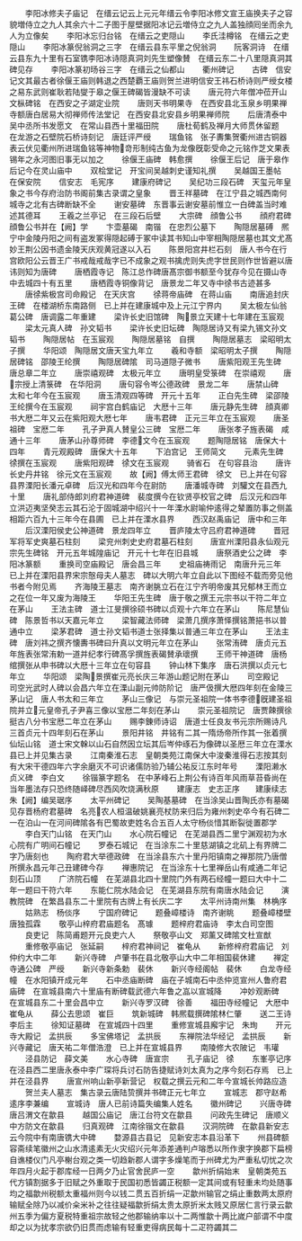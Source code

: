 <!-- { "loadSidebar": true } -->
　　李阳冰修夫子庙记　在缙云记云上元元年缙云令李阳冰修文宣王庙换夫子之容貌増侍立之九人其余六十二子图于屋壁据阳冰记云増侍立之九人盖独顔囘坐而余九人为立像矣
　　李阳冰忘归台铭　在缙云之吏隠山
　　李氏洼樽铭　在缙云之吏隠山
　　李阳冰篆倪翁洞之三字　在缙云县东平里之倪翁洞
　　阮客洞诗　在缙云县东九十里有石室镌李阳冰诗隠真洞刘先生塑像賛　在缙云东二十八里隠真洞其碑见存
　　李阳冰篆初旸谷三字　在缙云之仙都山
　　衢州碑记
　　古碑　信安记文其最古者徐偃王庙则韩退之西楚覇王庙则贺兰进明信安王祎石桥诗则严绶女楼之易东武则崔耿若陆燮于皋之偃王碑碣皆漫缺不可读
　　唐元符六年僧冲莅开山文枞碑铭　在西安之子湖定业院
　　唐则天书明果寺　在西安县北玉泉乡明果禅寺额唐白居易大彻禅师传法堂记　在西安县北安县乡明果禅师院
　　后唐清泰中吴中丞所书发愿文　在常山县西十里福田院
　　唐杜荀鹤及禅月大师贯休留题　在龙游之石壁院石桥诗刻记　唐廷评严绶
　　瑞鱼铭　张子夀集贺衢州进古铜器表云伏见衢州所进瑞鱼铭等神物竒形制纯古鱼为龙像旣彰受命之元铭作芝文果表锡年之永河图旧事无以加之
　　徐偃王庙碑　韩愈撰
　　徐偃王后记　唐于皋作后记今在灵山庙中
　　双桧堂记　开宝间吴越刺史谨知礼撰
　　吴越国王墨帖　在保安院
　　信安志　毛宪序
　　建康府碑记
　　吴纪功三段石碑　天玺元年皇象之书今存府治防书阁前集古录谓之皇象
　　晋王祥墓碑　在江宁县之城西南何城寺之北有古碑断缺不全
　　谢安墓碑　东晋事云谢安墓前惟立一白碑盖当时难述其德耳
　　王羲之兰亭记　在三段石后壁
　　大宗碑　顔鲁公书
　　顔府君碑　顔鲁公书并在【阙】学
　　卞壶墓碣　南锴　在忠烈公墓下
　　陶隠居墓磗　熈宁中金陵丹阳之间有盗发冢得隠起磗于冢中读其书知山中宰相陶隠居墓也其文尤髙妙王荆公因书遗金陵天庆观黄冠遂以入石
　　陈景阳宫井栏石刻　唐人书今在行宫欧阳公云晋王广书戒哉戒哉字已不成象之观书擒虎则失虎字世民则作世皆避以唐讳则知为唐碑
　　唐栖霞寺记　陈江总作碑唐髙宗御书额至今犹存今见在摄山寺中去城四十有五里
　　唐栖霞寺铜像背记　唐景龙二年又寺中徐书古迹甚多
　　唐徐紫极宫司命殿记　在天庆宫
　　徐蒋帝庙碑　在蒋山庙
　　南唐追封庆王碑　在楼湖桥东南路侧　已上并在建康城中及上元江宁界内
　　吴太极左仙翁葛公碑　唐调露二年重建
　　梁许长史旧馆碑　陶景立天建十七年建在玉宸观
　　梁太元真人碑　孙文韬书
　　梁许长史旧坛碑　陶隠居诗又有梁九锡文孙文韬书
　　陶隠居帖　在玉宸观
　　陶隠居墓铭　自撰
　　陶隠居墓志　梁昭明太子撰
　　华阳颂　陶隠居文唐天宝九年立
　　羲和寺额　梁昭明太子撰
　　陶隠居碑铭　邵陵王纶撰
　　陶隠居碑隂　司马道隠子微书
　　唐紫阳观王先生碑　唐总章二年立
　　唐崇禧观碑　太极元年立
　　唐明皇受箓碑　在崇禧观
　　唐宗授上清箓碑　在华阳洞
　　唐句容令岑公德政碑　景龙二年
　　唐禁山碑　太和七年今在玉宸观
　　唐玉清观四等碑　开元十五年
　　正白先生碑　梁邵陵王纶撰今在玉宸观
　　祠宇宫白鹤庙记　大厯十三年
　　唐元静先生碑　顔真卿书大厯二年又云在紫阳观大厯七年
　　唐韦君碑　正元三年立在玉宸观
　　唐圣祖碑　宝厯二年
　　孔子尹真人賛皇公三碑　宝厯二年
　　唐张孝子旌表碣　咸通十三年
　　唐茅山孙尊师碑　李德文今在玉宸观
　　题陶隠居铭　唐保大十四年
　　青元观殿碑　唐保大十五年
　　下泊宫记　王师简文
　　元素先生碑　徐撰在玉宸观
　　唐紫阳观碑　徐文在玉宸观
　　骑省石　在句容县治
　　唐许长史丹井铭　徐元文在玉宸观
　　故【阙】傅太师王君碑　徐文　已上并在句容县界溧阳长潘元卓碑　后汉光和四年今在尉防
　　唐潘城寺碑　刘驩文在县西九十里
　　唐礼部侍郎刘府君神道碑　裴度撰今在钦贤亭校官之碑　后汉元和四年立洪迈夷坚癸志云其石沦于固城湖中绍兴十一年溧水尉喻仲逺得之辇置防事之侧盖相距六百九十三年今在县圃　已上并在溧水县界
　　西汉赵禹庙记　唐中和三年
　　后汉溧阳侯史公神道碑　景龙四年立
　　晋庐陵太守吕府君神道碑
　　晋冠军将军史爽墓石柱刻
　　梁兖州刺史史府君墓石柱刻
　　唐宣州溧阳县永仙观元宗先生碑铭　开元五年城隍庙记　开元十七年在旧县城
　　唐祭酒史公之碑　李阳冰篆额
　　重换司空庙殿记　唐会昌三年
　　史祖庙祷雨记　南唐升元三年　已上并在溧阳县界宋宗慤母夫人墓志　碑以大明六年立自此以下图经不载而旁见他书者今附见焉
　　齐海陵王墓志　南齐谢脁立石在江宁齐明帝废其兄郁林王而立之在位一年又废为海陵王
　　华阳王先生碑　唐于敬之撰王元宗书以干符二年立在茅山
　　王法主碑　道士江旻撰徐硕书碑以贞观十六年立在茅山
　　陈尼慧仙碑　陈景哲书以天嘉元年立
　　梁智藏法师碑　梁萧几撰序萧怿撰铭萧挹书以普通中立
　　梁茅君碑　道士孙文韬书道士张择集以普通三年立在茅山
　　王法主碑　唐刘祎之撰齐懐夀书碑曰升真以文明元年立在茅山
　　张常洧碑　唐贞元五年旌表张常洧勅一道并纪孝行碑髙孚撰旌表碣賛承瓌撰
　　王师干神道碑　唐杨绾撰张从申书碑以大厯十三年立在句容县
　　钟山林下集序　唐石洪撰以贞元七年立
　　华阳颂　梁陶景撰崔元亮长庆三年游山题记附在茅山
　　司空殿记　司空光武时人碑以会昌六年立在溧山副元帅防阶记　唐严伋撰大厯四年刻在金陵三茅山记　唐人书太和三年立
　　茅山三像记　与崇元圣祖院一体书李德旣建圣祖院并立元皇帝孔子尹喜三像以宝厯二年刻在茅山
　　崇元圣祖院记　唐贾餗撰徐挺古八分书宝厯二年立在茅山
　　赐李錬师诗诏　唐道士任良友书元宗所赐诗凡三首贞元十四年刻石在茅山
　　景阳井铭　井铭有二其一隋炀帝所作其一张着撰仙坛山铭　道士宋文榦以山石自然因立坛其后岑仲琢石为像碑以圣厯三年立在溧水县已上并见集古录
　　江南秦淮石志　皇朝类苑江南保大中浚秦淮得石志按其刻有大宋干德四年六字余磨灭不可识诸儒防验乃辅公祐反江东时年号
　　溧阳濑水贞义碑　李白文
　　徐锴篆字题名　在中茅峰石上荆公有诗百年风雨草苔昏尚在当年墨法存只恐终随峄碑尽西风吹烧满秋原
　　建康志　史志正序　　建康续志　朱【阙】编吴琚序
　　太平州碑记
　　吴陶基墓碑　在当涂吴山晋陶氏亦有墓碣见存晋杨府君墓碑　名亮农人桓温破姚襄亮杖防来归后为雍州刺史卒今有石碑二一在泊山一在河间碑隂各有巴蜀故吏姓名合五百人太守杨倓惜其断裂徙置郡学
　　李白天门山铭　在天门山
　　水心院石幢记　在芜湖县西二里宁渊观初为水心院有广明间石幢记
　　罗泰石城记　在当涂东二十里慈湖镇之北矶上有界牌二字乃唐刻也
　　陶府君大举德政碑　在当涂县东六十里丹阳镇南之禅那院乃唐僧所撰永昌元年己丑建碑今存
　　禅惠院记　在当涂东十七里禅岳山有咸通二年记刻石山顶
　　广济院石幢　在芜湖县北四十里院门外有两石经幢一题曰大中十二年一题曰干符六年
　　东能仁院水陆会记　在芜湖县东院有南唐水陆会记
　　演教院碑　在繁昌县东二十里院有古牌上有长庆二字
　　太平州诗南州集　林桷序
　　姑熟志　杨倓序
　　宁国府碑记
　　题叠嶂楼诗　南齐谢眺
　　题叠嶂楼壁　唐独孤霖
　　敬亭山梓府君庙题名　髙璩
　　题梓府君庙诗　李太白司空图
　　良吏记　陈简甫题开元良吏六人
　　祭敬亭山文　郑薰又碑隂文杜宣猷
　　重修敬亭庙记　张延嗣
　　梓府君神祠记　崔龟从
　　新修梓府君庙记　刘仲约大中二年
　　新兴寺碑　卢肇书在县北敬亭山大中二年相国裴休建
　　禅定寺通公碑　严绶
　　新兴寺新条勅　裴休
　　新兴寺经阁帖　裴休
　　白龙寺经幢　在水阳镇开成元年
　　石中丞庙断碑　庙在子城南石中丞仲览宣州人鲁府君庙碑　在宣城县南六十里庙有断碑载武德六年鲁之嵓以宣城降
　　冲妙观断碑　在宣城县东二十里会昌中立
　　新兴寺罗汉碑　徐善
　　福田寺经幢记　大厯中崔龟从
　　薛公去思颂　崔巨
　　筑新城碑　韩熈载撰碑隂林仁肇
　　送二王诗　李后主
　　徐知证墓碑　在宣城四十四里
　　重修宣城县廨宇记　朱珣
　　开元寺大殿记　孟拱辰
　　多宝佛塔记　孟拱辰
　　东禅院法华经记　孟拱辰
　　新兴寺藏记　唐天祐二年僧浩澄　已上并在宣城县界
　　南陵修大农陂记　韦瓘
　　泾县防记　薛文美
　　水心寺碑　唐宣宗
　　孔子庙记　徐
　　东峯亭记序　在泾县西二里唐永泰中李广琛将兵讨石防告捷赋诗刘太真为之序今刻石存焉　已上并在泾县界
　　唐宣州响山新亭新营记　权载之撰云元和二年今宣城长帅路应造
　　贺兰夫人墓志　集古录云唐陆贽撰并书碑正元七年立
　　宣城志　郡守赵希逺序李兼编
　　宣城诗　唐人已前诗篇失编集人姓名
　　徽州碑记
　　兴唐寺碑　唐吕渭文在歙县
　　越国公庙记　唐江台符文在歙县
　　问政先生碑记　唐顺义中方防文在歙县
　　归真观碑　江南徐锴文在歙县
　　汉洞院碑　在歙县新安志云今院中有南唐镌大中碑
　　婺源县古县记　见新安志本县沿革下
　　州县碑额　容斋续笔徽州之山水清逺素无火灾绍兴元年添差通判卢瑢悉以所作隶字换郡下扁榜自谯楼仪门凡亭榭台观之类一切趋新郡人谓字多燥笔而于州碑尤为严重私切忧之次年四月火起于郡库经一日两夕乃止官舍民庐一空
　　歙州折绢始末　皇朝类苑五代方镇割据多于旧赋之外重取于民国初悉皆蠲正税额一定其间或有轻重未均处随事均之福歙州税额太重福州则今以钱二贯五百折绢一疋歙州输官之绢止重数两太原府输赋全除乃以减价籴米补之往往疑福歙折绢太贵太原折米太贱又原居仁言行录云歙州五季为偏方夏税特重祖宗故轻之他郡输纳率以十二两惟歙十两比嵗户部谓不中度却之以为扰孝宗欲仍旧贯而虑输有轻重吏得病民每十二疋符蠲其二
